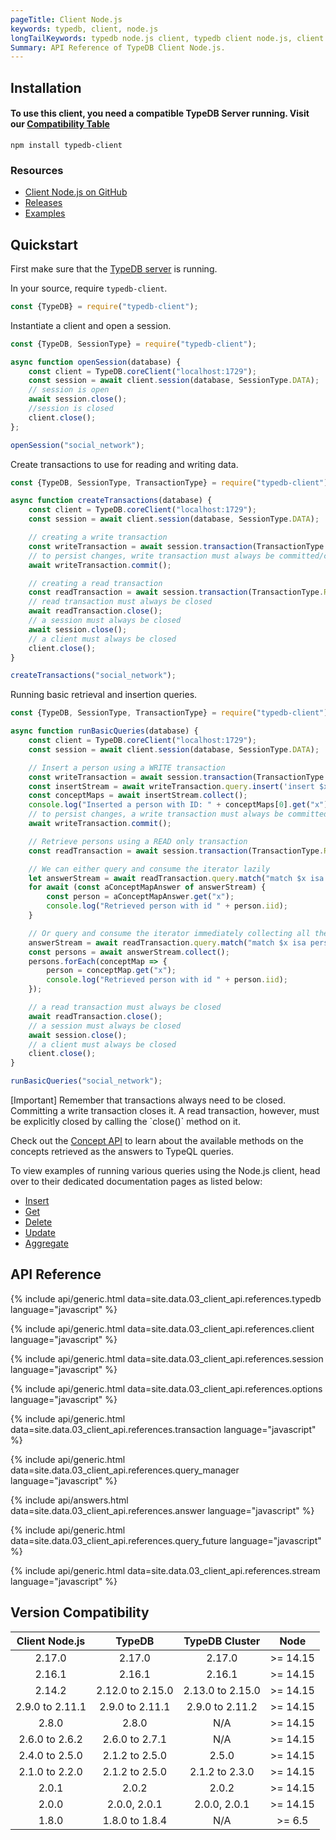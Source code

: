 ```yaml
---
pageTitle: Client Node.js
keywords: typedb, client, node.js
longTailKeywords: typedb node.js client, typedb client node.js, client node.js, python node.js
Summary: API Reference of TypeDB Client Node.js.
---
```


## Installation

#### To use this client, you need a compatible TypeDB Server running. Visit our [Compatibility Table](#version-compatibility)

```
npm install typedb-client
```

### Resources

- [Client Node.js on GitHub](https://github.com/vaticle/typedb-client-nodejs)
- [Releases](https://github.com/vaticle/typedb-client-nodejs/releases)
- [Examples](https://github.com/vaticle/typedb-driver-examples)

## Quickstart

First make sure that the [TypeDB server](/docs/running-typedb/install-and-run#start-the-typedb-server) is running.

In your source, require `typedb-client`.

<!-- test-example socialNetworkNodejsClientA.js -->
```javascript
const {TypeDB} = require("typedb-client");
```

Instantiate a client and open a session.

<!-- test-example socialNetworkNodejsClientB.js -->
```javascript
const {TypeDB, SessionType} = require("typedb-client");

async function openSession(database) {
    const client = TypeDB.coreClient("localhost:1729");
    const session = await client.session(database, SessionType.DATA);
    // session is open
    await session.close();
    //session is closed
    client.close();
};

openSession("social_network");
```

Create transactions to use for reading and writing data.

<!-- test-example socialNetworkNodejsClientC.js -->
```javascript
const {TypeDB, SessionType, TransactionType} = require("typedb-client");

async function createTransactions(database) {
    const client = TypeDB.coreClient("localhost:1729");
    const session = await client.session(database, SessionType.DATA);

    // creating a write transaction
    const writeTransaction = await session.transaction(TransactionType.WRITE); // write transaction is open
    // to persist changes, write transaction must always be committed/closed
    await writeTransaction.commit();

    // creating a read transaction
    const readTransaction = await session.transaction(TransactionType.READ); // read transaction is open
    // read transaction must always be closed
    await readTransaction.close();
    // a session must always be closed
    await session.close();
    // a client must always be closed
    client.close();
}

createTransactions("social_network");
```

Running basic retrieval and insertion queries.

<!-- test-example socialNetworkNodejsClientD.js -->
```javascript
const {TypeDB, SessionType, TransactionType} = require("typedb-client");

async function runBasicQueries(database) {
    const client = TypeDB.coreClient("localhost:1729");
    const session = await client.session(database, SessionType.DATA);

    // Insert a person using a WRITE transaction
    const writeTransaction = await session.transaction(TransactionType.WRITE);
    const insertStream = await writeTransaction.query.insert('insert $x isa person, has email "x@email.com";');
    const conceptMaps = await insertStream.collect();
    console.log("Inserted a person with ID: " + conceptMaps[0].get("x").iid);
    // to persist changes, a write transaction must always be committed (closed)
    await writeTransaction.commit();

    // Retrieve persons using a READ only transaction
    const readTransaction = await session.transaction(TransactionType.READ);

    // We can either query and consume the iterator lazily
    let answerStream = await readTransaction.query.match("match $x isa person; get $x; limit 10;");
    for await (const aConceptMapAnswer of answerStream) {
        const person = aConceptMapAnswer.get("x");
        console.log("Retrieved person with id " + person.iid);
    }

    // Or query and consume the iterator immediately collecting all the results
    answerStream = await readTransaction.query.match("match $x isa person; get $x; limit 10;");
    const persons = await answerStream.collect();
    persons.forEach(conceptMap => {
        person = conceptMap.get("x");
        console.log("Retrieved person with id " + person.iid);
    });

    // a read transaction must always be closed
    await readTransaction.close();
    // a session must always be closed
    await session.close();
    // a client must always be closed
    client.close();
}

runBasicQueries("social_network");
```

<div class="note">
[Important]
Remember that transactions always need to be closed. Committing a write transaction closes it. A read transaction, however, must be explicitly closed by calling the `close()` method on it.
</div>

Check out the [Concept API](../04-concept-api/00-overview.md) to learn about the available methods on the concepts
retrieved as the answers to TypeQL queries.

To view examples of running various queries using the Node.js client, head over to their dedicated documentation pages
as listed below:

- [Insert](../11-query/03-insert-query.md)
- [Get](../11-query/02-get-query.md)
- [Delete](../11-query/04-delete-query.md)
- [Update](../11-query/05-update-query.md)
- [Aggregate](../11-query/06-aggregate-query.md)

## API Reference

{% include api/generic.html data=site.data.03_client_api.references.typedb language="javascript" %}

{% include api/generic.html data=site.data.03_client_api.references.client language="javascript" %}

{% include api/generic.html data=site.data.03_client_api.references.session language="javascript" %}

{% include api/generic.html data=site.data.03_client_api.references.options language="javascript" %}

{% include api/generic.html data=site.data.03_client_api.references.transaction language="javascript" %}

{% include api/generic.html data=site.data.03_client_api.references.query_manager language="javascript" %}

{% include api/answers.html data=site.data.03_client_api.references.answer language="javascript" %}

{% include api/generic.html data=site.data.03_client_api.references.query_future language="javascript" %}

{% include api/generic.html data=site.data.03_client_api.references.stream language="javascript" %}

## Version Compatibility

| Client Node.js  |      TypeDB      |  TypeDB Cluster  |   Node    |
|:---------------:|:----------------:|:----------------:|:---------:|
|     2.17.0      |      2.17.0      |      2.17.0      | \>= 14.15 |
|     2.16.1      |      2.16.1      |      2.16.1      | \>= 14.15 |
|     2.14.2      | 2.12.0 to 2.15.0 | 2.13.0 to 2.15.0 | \>= 14.15 |
| 2.9.0 to 2.11.1 | 2.9.0 to 2.11.1  | 2.9.0 to 2.11.2  | \>= 14.15 |
|      2.8.0      |      2.8.0       |       N/A        | \>= 14.15 |
| 2.6.0 to 2.6.2  |  2.6.0 to 2.7.1  |       N/A        | \>= 14.15 |
| 2.4.0 to 2.5.0  |  2.1.2 to 2.5.0  |      2.5.0       | \>= 14.15 |
| 2.1.0 to 2.2.0  |  2.1.2 to 2.5.0  |  2.1.2 to 2.3.0  | \>= 14.15 |
|      2.0.1      |      2.0.2       |      2.0.2       | \>= 14.15 |
|      2.0.0      |   2.0.0, 2.0.1   |   2.0.0, 2.0.1   | \>= 14.15 |
|      1.8.0      |  1.8.0 to 1.8.4  |       N/A        |  \>= 6.5  |
